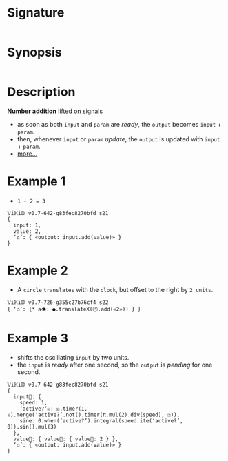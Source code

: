 # Signature
```vikid-signature
```

# Synopsis
```vikid-synopsis
```

# Description

__Number addition__ [lifted on signals](/refman/concepts/pure_functions) 
- as soon as both `input` and `param` are _ready_, the `output` becomes `input` + `param`.
- then, whenever `input` or `param` _update_, the `output` is updated with `input` + `param`.
- [more...](https://en.wikipedia.org/wiki/Addition)

# Example 1

- `1 + 2 = 3`

```vikid-script
𝕍i𝕂i𝔻 v0.7-642-g83fec8270bfd s21
{
  input: 1,
  value: 2,
  ‘⌂’: { «output: input.add(value)» }
}
```

# Example 2

- A `circle` `translates` with the `clock`, but offset to the right by `2 units`.

```vikid-script
𝕍i𝕂i𝔻 v0.7-726-g355c27b76cf4 s22
{ ‘⌂’: {* a👁: ●.translateX(🕒.add(«2»)) } }
```

# Example 3
- shifts the oscillating `input` by two units.
- the `input` is _ready_ after one second, so the `output` is _pending_ for one second.

```vikid-script
𝕍i𝕂i𝔻 v0.7-642-g83fec8270bfd s21
{
  input📡: { 
    speed: 1,
    ‘active?’✉: ☑.timer(1, ☒).merge(‘active?’.not().timer(π.mul(2).div(speed), ☑)),
    sine: 0.when(‘active?’).integral(speed.ite(‘active?’, 0)).sin().mul(3)
  },
  value📡: { value📡: { value📡: 2 } },
  ‘⌂’: { «output: input.add(value)» }
}
```
